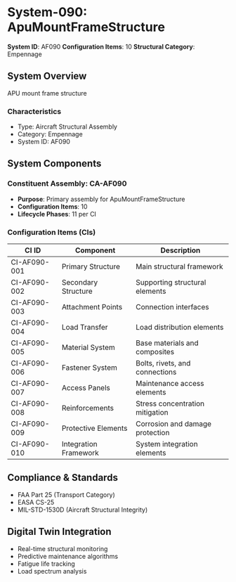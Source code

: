 # System-090: ApuMountFrameStructure

**System ID**: AF090
**Configuration Items**: 10
**Structural Category**: Empennage

## System Overview

APU mount frame structure

### Characteristics
- Type: Aircraft Structural Assembly
- Category: Empennage
- System ID: AF090

## System Components

### Constituent Assembly: CA-AF090
- **Purpose**: Primary assembly for ApuMountFrameStructure
- **Configuration Items**: 10
- **Lifecycle Phases**: 11 per CI

### Configuration Items (CIs)

| CI ID | Component | Description |
|-------|-----------|-------------|
| CI-AF090-001 | Primary Structure | Main structural framework |
| CI-AF090-002 | Secondary Structure | Supporting structural elements |
| CI-AF090-003 | Attachment Points | Connection interfaces |
| CI-AF090-004 | Load Transfer | Load distribution elements |
| CI-AF090-005 | Material System | Base materials and composites |
| CI-AF090-006 | Fastener System | Bolts, rivets, and connections |
| CI-AF090-007 | Access Panels | Maintenance access elements |
| CI-AF090-008 | Reinforcements | Stress concentration mitigation |
| CI-AF090-009 | Protective Elements | Corrosion and damage protection |
| CI-AF090-010 | Integration Framework | System integration elements |

## Compliance & Standards
- FAA Part 25 (Transport Category)
- EASA CS-25
- MIL-STD-1530D (Aircraft Structural Integrity)

## Digital Twin Integration
- Real-time structural monitoring
- Predictive maintenance algorithms
- Fatigue life tracking
- Load spectrum analysis

